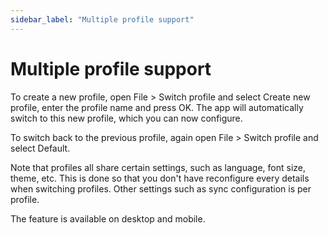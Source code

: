 ```yaml
---
sidebar_label: "Multiple profile support"
---
```


# Multiple profile support

To create a new profile, open File &gt; Switch profile and select Create new profile, enter the profile name and press OK. The app will automatically switch to this new profile, which you can now configure.

To switch back to the previous profile, again open File &gt; Switch profile and select Default.

Note that profiles all share certain settings, such as language, font size, theme, etc. This is done so that you don't have reconfigure every details when switching profiles. Other settings such as sync configuration is per profile.

The feature is available on desktop and mobile.